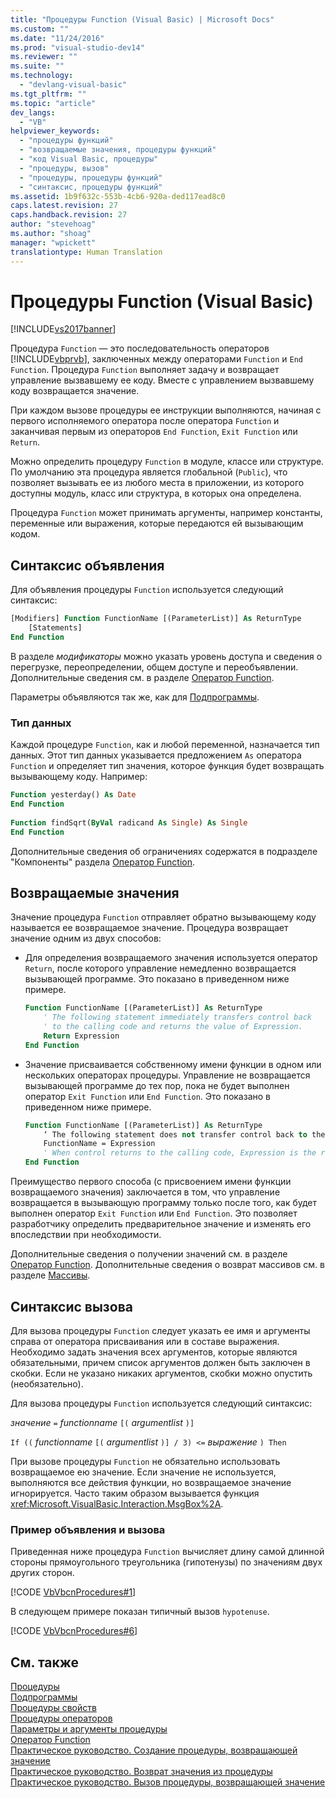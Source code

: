 ```yaml
---
title: "Процедуры Function (Visual Basic) | Microsoft Docs"
ms.custom: ""
ms.date: "11/24/2016"
ms.prod: "visual-studio-dev14"
ms.reviewer: ""
ms.suite: ""
ms.technology: 
  - "devlang-visual-basic"
ms.tgt_pltfrm: ""
ms.topic: "article"
dev_langs: 
  - "VB"
helpviewer_keywords: 
  - "процедуры функций"
  - "возвращаемые значения, процедуры функций"
  - "код Visual Basic, процедуры"
  - "процедуры, вызов"
  - "процедуры, процедуры функций"
  - "синтаксис, процедуры функций"
ms.assetid: 1b9f632c-553b-4cb6-920a-ded117ead8c0
caps.latest.revision: 27
caps.handback.revision: 27
author: "stevehoag"
ms.author: "shoag"
manager: "wpickett"
translationtype: Human Translation
---
```

# Процедуры Function (Visual Basic)
[!INCLUDE[vs2017banner](../../../../csharp/includes/vs2017banner.md)]

Процедура `Function` — это последовательность операторов [!INCLUDE[vbprvb](../../../../csharp/programming-guide/concepts/linq/includes/vbprvb_md.md)], заключенных между операторами `Function` и `End Function`.  Процедура `Function` выполняет задачу и возвращает управление вызвавшему ее коду.  Вместе с управлением вызвавшему коду возвращается значение.  
  
 При каждом вызове процедуры ее инструкции выполняются, начиная с первого исполняемого оператора после оператора `Function` и заканчивая первым из операторов `End Function`, `Exit Function` или `Return`.  
  
 Можно определить процедуру `Function` в модуле, классе или структуре.  По умолчанию эта процедура является глобальной \(`Public`\), что позволяет вызывать ее из любого места в приложении, из которого доступны модуль, класс или структура, в которых она определена.  
  
 Процедура `Function` может принимать аргументы, например константы, переменные или выражения, которые передаются ей вызывающим кодом.  
  
## Синтаксис объявления  
 Для объявления процедуры `Function` используется следующий синтаксис:  
  
```vb  
[Modifiers] Function FunctionName [(ParameterList)] As ReturnType  
    [Statements]  
End Function  
```  
  
 В разделе *модификаторы* можно указать уровень доступа и сведения о перегрузке, переопределении, общем доступе и переобъявлении.  Дополнительные сведения см. в разделе [Оператор Function](../../../../visual-basic/language-reference/statements/function-statement.md).  
  
 Параметры объявляются так же, как для [Подпрограммы](../../../../visual-basic/programming-guide/language-features/procedures/sub-procedures.md).  
  
### Тип данных  
 Каждой процедуре `Function`, как и любой переменной, назначается тип данных.  Этот тип данных указывается предложением `As` оператора `Function` и определяет тип значения, которое функция будет возвращать вызывающему коду.  Например:  
  
```vb  
Function yesterday() As Date  
End Function  
  
Function findSqrt(ByVal radicand As Single) As Single  
End Function  
```  
  
 Дополнительные сведения об ограничениях содержатся в подразделе "Компоненты" раздела [Оператор Function](../../../../visual-basic/language-reference/statements/function-statement.md).  
  
## Возвращаемые значения  
 Значение процедура `Function` отправляет обратно вызывающему коду называется ее возвращаемое значение.  Процедура возвращает значение одним из двух способов:  
  
-   Для определения возвращаемого значения используется оператор `Return`, после которого управление немедленно возвращается вызывающей программе.  Это показано в приведенном ниже примере.  
  
    ```vb  
    Function FunctionName [(ParameterList)] As ReturnType  
        ' The following statement immediately transfers control back  
        ' to the calling code and returns the value of Expression.  
        Return Expression  
    End Function  
    ```  
  
-   Значение присваивается собственному имени функции в одном или нескольких операторах процедуры.  Управление не возвращается вызывающей программе до тех пор, пока не будет выполнен оператор `Exit Function` или `End Function`.  Это показано в приведенном ниже примере.  
  
    ```vb  
    Function FunctionName [(ParameterList)] As ReturnType  
        ‘ The following statement does not transfer control back to the calling code.  
        FunctionName = Expression  
        ' When control returns to the calling code, Expression is the return value.  
    End Function  
    ```  
  
 Преимущество первого способа \(с присвоением имени функции возвращаемого значения\) заключается в том, что управление возвращается в вызывающую программу только после того, как будет выполнен оператор `Exit Function` или `End Function`.  Это позволяет разработчику определить предварительное значение и изменять его впоследствии при необходимости.  
  
 Дополнительные сведения о получении значений см. в разделе [Оператор Function](../../../../visual-basic/language-reference/statements/function-statement.md).  Дополнительные сведения о возврат массивов см. в разделе [Массивы](../../../../visual-basic/programming-guide/language-features/arrays/index.md).  
  
## Синтаксис вызова  
 Для вызова процедуры `Function` следует указать ее имя и аргументы справа от оператора присваивания или в составе выражения.  Необходимо задать значения всех аргументов, которые являются обязательными, причем список аргументов должен быть заключен в скобки.  Если не указано никаких аргументов, скобки можно опустить \(необязательно\).  
  
 Для вызова процедуры `Function` используется следующий синтаксис:  
  
 *значение*  `=` *functionname* `[(` *argumentlist* `)]`  
  
 `If ((` *functionname* `[(` *argumentlist* `)] / 3) <=` *выражение* `) Then`  
  
 При вызове процедуры `Function` не обязательно использовать возвращаемое ею значение.  Если значение не используется, выполняются все действия функции, но возвращаемое значение игнорируется.  Часто таким образом вызывается функция <xref:Microsoft.VisualBasic.Interaction.MsgBox%2A>.  
  
### Пример объявления и вызова  
 Приведенная ниже процедура `Function` вычисляет длину самой длинной стороны прямоугольного треугольника \(гипотенузы\) по значениям двух других сторон.  
  
 [!CODE [VbVbcnProcedures#1](../CodeSnippet/VS_Snippets_VBCSharp/VbVbcnProcedures#1)]  
  
 В следующем примере показан типичный вызов `hypotenuse`.  
  
 [!CODE [VbVbcnProcedures#6](../CodeSnippet/VS_Snippets_VBCSharp/VbVbcnProcedures#6)]  
  
## См. также  
 [Процедуры](../../../../visual-basic/programming-guide/language-features/procedures/index.md)   
 [Подпрограммы](../../../../visual-basic/programming-guide/language-features/procedures/sub-procedures.md)   
 [Процедуры свойств](../../../../visual-basic/programming-guide/language-features/procedures/property-procedures.md)   
 [Процедуры операторов](../../../../visual-basic/programming-guide/language-features/procedures/operator-procedures.md)   
 [Параметры и аргументы процедуры](../../../../visual-basic/programming-guide/language-features/procedures/procedure-parameters-and-arguments.md)   
 [Оператор Function](../../../../visual-basic/language-reference/statements/function-statement.md)   
 [Практическое руководство. Создание процедуры, возвращающей значение](../../../../visual-basic/programming-guide/language-features/procedures/how-to-create-a-procedure-that-returns-a-value.md)   
 [Практическое руководство. Возврат значения из процедуры](../../../../visual-basic/programming-guide/language-features/procedures/how-to-return-a-value-from-a-procedure.md)   
 [Практическое руководство. Вызов процедуры, возвращающей значение](../../../../visual-basic/programming-guide/language-features/procedures/how-to-call-a-procedure-that-returns-a-value.md)